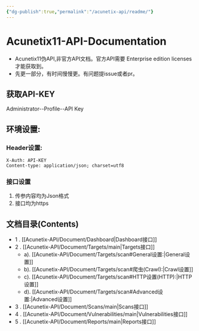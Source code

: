 ```yaml
---
{"dg-publish":true,"permalink":"/acunetix-api/readme/"}
---
```


# Acunetix11-API-Documentation

* Acunetix11伪API,非官方API文档。官方API需要 Enterprise edition licenses才能获取到。
* 先更一部分，有时间慢慢更。有问题提issue或者pr。

## 获取API-KEY
Administrator--Profile--API Key

## 环境设置:

### Header设置:

```
X-Auth: API-KEY
Content-type: application/json; charset=utf8
```

### 接口设置
1. 传参内容均为Json格式
2. 接口均为https

## 文档目录(Contents)

* 1 . [[Acunetix-API/Document/Dashboard\|Dashboard接口]]
* 2 . [[Acunetix-API/Document/Targets/main\|Targets接口]]
    * a). [[Acunetix-API/Document/Targets/scan#General设置:\|General设置]]
    * b). [[Acunetix-API/Document/Targets/scan#爬虫(Crawl):\|Crawl设置]]
    * c). [[Acunetix-API/Document/Targets/scan#HTTP设置(HTTP):\|HTTP设置]]
    * d). [[Acunetix-API/Document/Targets/scan#Advanced设置:\|Advanced设置]]
* 3 . [[Acunetix-API/Document/Scans/main\|Scans接口]]
* 4 . [[Acunetix-API/Document/Vulnerabilities/main\|Vulnerabilities接口]]
* 5 . [[Acunetix-API/Document/Reports/main\|Reports接口]]
     

